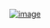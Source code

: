 
[![image](https://github.com/user-attachments/assets/90305b41-cd26-4fb1-acaf-7f9f7cc99faa)](https://www.youtube.com/watch?v=YJ5FuXm5OEo)



